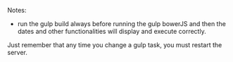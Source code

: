 Notes:
- run the gulp build always before running the gulp bowerJS and then the dates and other functionalities will display and execute correctly.

Just remember that any time you change a gulp task, you must restart the server.
